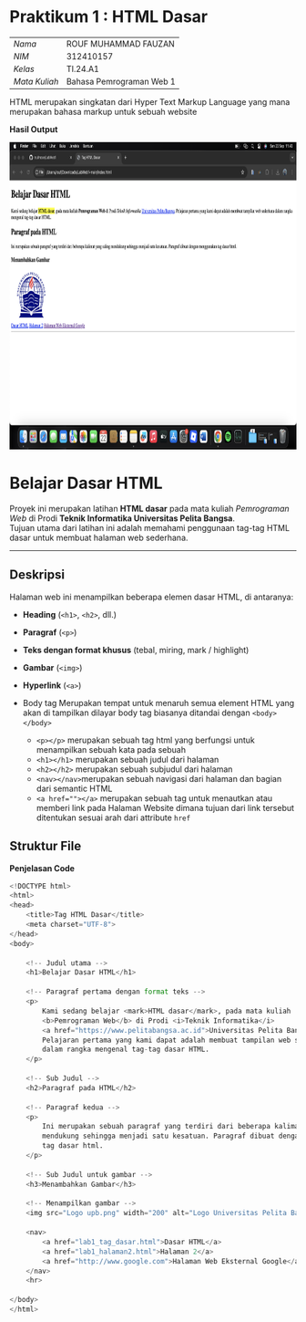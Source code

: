# Praktikum 1 : HTML Dasar

|                |                    |
| -------------- | ------------------ |
|      _Nama_    | ROUF MUHAMMAD FAUZAN |
|      _NIM_     |      312410157     |
|     _Kelas_    |      TI.24.A1      |
|  _Mata Kuliah_ | Bahasa Pemrograman Web 1 |

HTML merupakan singkatan dari Hyper Text Markup Language yang mana merupakan bahasa markup untuk sebuah website

**Hasil Output**

<img width="959" height="539" alt="image" src="output.jpg" />

# Belajar Dasar HTML

Proyek ini merupakan latihan **HTML dasar** pada mata kuliah *Pemrograman Web* di Prodi **Teknik Informatika Universitas Pelita Bangsa**.  
Tujuan utama dari latihan ini adalah memahami penggunaan tag-tag HTML dasar untuk membuat halaman web sederhana.

---

## Deskripsi
Halaman web ini menampilkan beberapa elemen dasar HTML, di antaranya:
- **Heading** (`<h1>`, `<h2>`, dll.)
- **Paragraf** (`<p>`)
- **Teks dengan format khusus** (tebal, miring, mark / highlight)
- **Gambar** (`<img>`)
- **Hyperlink** (`<a>`)

- Body tag Merupakan tempat untuk menaruh semua element HTML yang akan di tampilkan dilayar
    body tag biasanya ditandai dengan `<body></body>`
    - `<p></p>` merupakan sebuah tag html yang berfungsi untuk menampilkan sebuah kata pada sebuah
    - `<h1></h1>` merupakan sebuah judul dari halaman
    - `<h2></h2>` merupakan sebuah subjudul dari halaman
    - `<nav></nav>`merupakan sebuah navigasi dari halaman dan bagian dari semantic HTML
    - `<a href=""></a>` merupakan sebuah tag untuk menautkan atau memberi link pada Halaman Website dimana tujuan dari link tersebut ditentukan sesuai arah dari attribute `href`
## Struktur File

**Penjelasan Code**
```python
<!DOCTYPE html>
<html>
<head>
    <title>Tag HTML Dasar</title>
    <meta charset="UTF-8">
</head>
<body>

    <!-- Judul utama -->
    <h1>Belajar Dasar HTML</h1>

    <!-- Paragraf pertama dengan format teks -->
    <p>
        Kami sedang belajar <mark>HTML dasar</mark>, pada mata kuliah 
        <b>Pemrograman Web</b> di Prodi <i>Teknik Informatika</i> 
        <a href="https://www.pelitabangsa.ac.id">Universitas Pelita Bangsa</a>. 
        Pelajaran pertama yang kami dapat adalah membuat tampilan web sederhana 
        dalam rangka mengenal tag-tag dasar HTML.
    </p>

    <!-- Sub Judul -->
    <h2>Paragraf pada HTML</h2>

    <!-- Paragraf kedua -->
    <p>
        Ini merupakan sebuah paragraf yang terdiri dari beberapa kalimat yang saling 
        mendukung sehingga menjadi satu kesatuan. Paragraf dibuat dengan menggunakan 
        tag dasar html.
    </p>

    <!-- Sub Judul untuk gambar -->
    <h3>Menambahkan Gambar</h3>

    <!-- Menampilkan gambar -->
    <img src="Logo upb.png" width="200" alt="Logo Universitas Pelita Bangsa" title="Logo Universitas Pelita Bangsa">

    <nav> 
        <a href="lab1_tag_dasar.html">Dasar HTML</a> 
        <a href="lab1_halaman2.html">Halaman 2</a> 
        <a href="http://www.google.com">Halaman Web Eksternal Google</a> 
    </nav> 
    <hr> 

</body>
</html>
```
